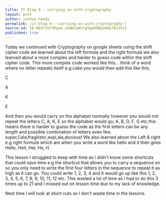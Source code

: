 ```yaml
---
title: IT Blog 9 - carrying on with cryptography 
layout: post
author: joshua.handy
permalink: /it-blog-9---carrying-on-with-cryptography-/
source-id: 1b-BEdlthF3Rqwe_aeWbVyWnlgVgw90BgoO0p7AJJtnI
published: true
---
```

Today we continued  with Cryptography on google sheets using the shift cipher code we learned about the left formula and the right formula we also learned about a more complex and harder to guess code within the shift cipher code. This more complex code worked like this… think of a word where no letter repeats itself e.g cake you would then add this like this;

C

A

K

E

And then you would carry on the alphabet normally however you would not repeat the letters C, A, K, E so the alphabet would go; A, B, D, F, G etc.this means there is harder to guess the code as the first letters can be any length and possible combination of letters even like; super,Cala,fragilistic,expi,ala,docious! We also learned about the Left & right e.g right formula which are when you write a word like hello and it then goes Hello, Hell, Hel, He, H.

This lesson I struggled to keep with time as I didn't know some shortcuts that could save time e.g the shortcut that allows you to carry a sequence on so you only need to write the first four letters in the sequence to repeat it as high as it can go. You could write 1, 2, 3, 4 and it would go up like this 1, 2, 3, 4, 5, 6, 7, 8, 9, 10, 11, 12 etc. This wasted a lot of time as I had to do this 3 times up to 21 and I missed out on lesson time due to my lack of knowledge. 

Next time I will look at short cuts so I don't waste time in the lessons.


